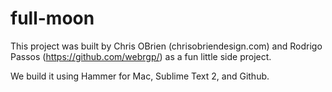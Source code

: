 full-moon
=========

This project was built by Chris OBrien (chrisobriendesign.com) and Rodrigo Passos (https://github.com/webrgp/) as a fun little side project. 

We build it using Hammer for Mac, Sublime Text 2, and Github. 